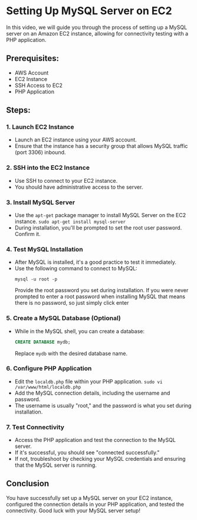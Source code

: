 # Setting Up MySQL Server on EC2

In this video, we will guide you through the process of setting up a MySQL server on an Amazon EC2 instance, allowing for connectivity testing with a PHP application.

## Prerequisites:
- AWS Account
- EC2 Instance
- SSH Access to EC2
- PHP Application

## Steps:

### 1. Launch EC2 Instance
- Launch an EC2 instance using your AWS account.
- Ensure that the instance has a security group that allows MySQL traffic (port 3306) inbound.

### 2. SSH into the EC2 Instance
- Use SSH to connect to your EC2 instance.
- You should have administrative access to the server.

### 3. Install MySQL Server
- Use the `apt-get` package manager to install MySQL Server on the EC2 instance. `sudo apt-get install mysql-server`
- During installation, you'll be prompted to set the root user password. Confirm it.

### 4. Test MySQL Installation
- After MySQL is installed, it's a good practice to test it immediately.
- Use the following command to connect to MySQL:
    ```shell
    mysql -u root -p
    ```
    Provide the root password you set during installation. If you were never prompted to enter a root password when installing MySQL that means there is no password, so         just simply click enter

### 5. Create a MySQL Database (Optional)
- While in the MySQL shell, you can create a database:
    ```sql
    CREATE DATABASE mydb;
    ```
    Replace `mydb` with the desired database name.

### 6. Configure PHP Application
- Edit the `localdb.php` file within your PHP application. `sudo vi /var/www/html/localdb.php`
- Add the MySQL connection details, including the username and password.
- The username is usually "root," and the password is what you set during installation.

### 7. Test Connectivity
- Access the PHP application and test the connection to the MySQL server.
- If it's successful, you should see "connected successfully."
- If not, troubleshoot by checking your MySQL credentials and ensuring that the MySQL server is running.

## Conclusion
You have successfully set up a MySQL server on your EC2 instance, configured the connection details in your PHP application, and tested the connectivity. Good luck with your MySQL server setup!
